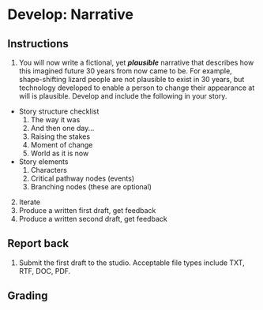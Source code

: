 # Develop: Narrative

## Instructions
1. You will now write a fictional, yet ***plausible*** narrative that describes how this imagined future 30 years from now came to be. For example, shape-shifting lizard people are not plausible to exist in 30 years, but technology developed to enable a person to change their appearance at will is plausible. Develop and include the following in your story.
  - Story structure checklist
    1. The way it was
    2. And then one day...
    3. Raising the stakes
    4. Moment of change
    5. World as it is now 
  - Story elements
    1.  Characters
    2.  Critical pathway nodes (events)
    3.  Branching nodes (these are optional)
2. Iterate
  1. Produce a written first draft, get feedback
  2. Produce a written second draft, get feedback


## Report back
1. Submit the first draft to the studio. Acceptable file types include TXT, RTF, DOC, PDF.

## Grading